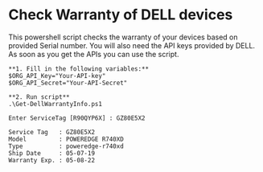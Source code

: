 # Check Warranty of DELL devices

This powershell script checks the warranty of your devices based on provided Serial number.
You will also need the API keys provided by DELL.
As soon as you get the APIs you can use the script.
```
**1. Fill in the following variables:**
$ORG_API_Key="Your-API-key"
$ORG_API_Secret="Your-API-Secret"

**2. Run script**
.\Get-DellWarrantyInfo.ps1

Enter ServiceTag [R90QYP6X] : GZ80E5X2

Service Tag   : GZ80E5X2
Model         : POWEREDGE R740XD
Type          : poweredge-r740xd
Ship Date     : 05-07-19
Warranty Exp. : 05-08-22
```
